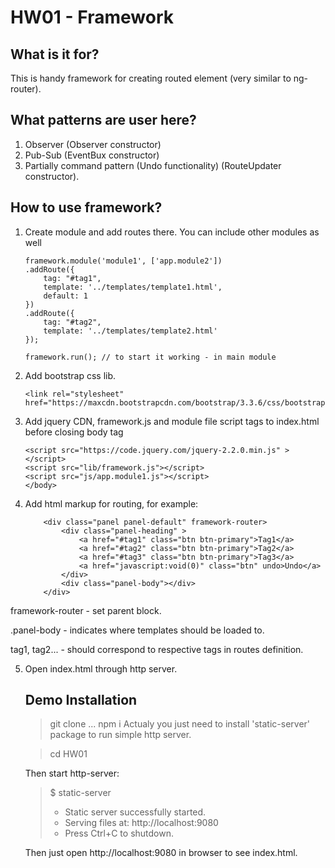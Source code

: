 # HW01 - Framework

## What is it for?
This is handy framework for creating routed element (very similar to ng-router).

## What patterns are user here?
1. Observer (Observer constructor)
2. Pub-Sub (EventBux constructor)
3. Partially command pattern (Undo functionality) (RouteUpdater constructor).

## How to use framework?
1. Create module and add routes there. You can include other modules as well
	```
	framework.module('module1', ['app.module2'])
	.addRoute({
		tag: "#tag1",
		template: '../templates/template1.html',
		default: 1
	})
	.addRoute({
		tag: "#tag2",
		template: '../templates/template2.html'
	});

	framework.run(); // to start it working - in main module

	```
2. Add bootstrap css lib.
	```
	<link rel="stylesheet" href="https://maxcdn.bootstrapcdn.com/bootstrap/3.3.6/css/bootstrap.min.css">
	```
3. Add jquery CDN, framework.js and module file script tags to index.html before closing body tag
	```
	<script src="https://code.jquery.com/jquery-2.2.0.min.js" ></script>
	<script src="lib/framework.js"></script>	
	<script src="js/app.module1.js"></script>	
	</body>
	```
4. Add html markup for routing, for example:
	```
		<div class="panel panel-default" framework-router>
			<div class="panel-heading" >
			 	<a href="#tag1" class="btn btn-primary">Tag1</a>
			 	<a href="#tag2" class="btn btn-primary">Tag2</a>
			 	<a href="#tag3" class="btn btn-primary">Tag3</a>
			 	<a href="javascript:void(0)" class="btn" undo>Undo</a>
			</div>
			<div class="panel-body"></div>
		</div>
	```
  framework-router - set parent block.

  .panel-body - indicates where templates should be loaded to.

  tag1, tag2... - should correspond to respective tags in routes definition.

5. Open index.html through http server.
	## Demo Installation
	> git clone ...
	> npm i 
	Actualy you just need to install 'static-server' package to run simple http server.

	> cd HW01

	Then start http-server:
	>$ static-server
	>* Static server successfully started.
	>* Serving files at: http://localhost:9080
	>* Press Ctrl+C to shutdown.

	Then just open http://localhost:9080 in browser to see index.html.